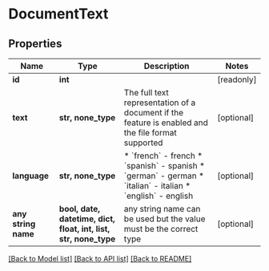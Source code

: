 # DocumentText


## Properties
Name | Type | Description | Notes
------------ | ------------- | ------------- | -------------
**id** | **int** |  | [readonly] 
**text** | **str, none_type** | The full text representation of a document if the feature is enabled and the file format supported | [optional] 
**language** | **str, none_type** | * &#x60;french&#x60; - french * &#x60;spanish&#x60; - spanish * &#x60;german&#x60; - german * &#x60;italian&#x60; - italian * &#x60;english&#x60; - english | [optional] 
**any string name** | **bool, date, datetime, dict, float, int, list, str, none_type** | any string name can be used but the value must be the correct type | [optional]

[[Back to Model list]](../README.md#documentation-for-models) [[Back to API list]](../README.md#documentation-for-api-endpoints) [[Back to README]](../README.md)


